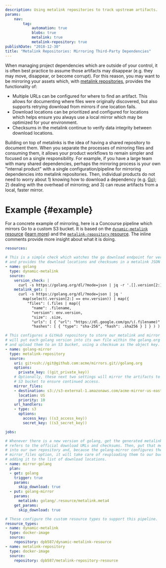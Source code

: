```yaml
---
description: Using metalink repositories to track upstream artifacts.
params:
    nav:
        tag:
            automation: true
            blobs: true
            metalink: true
            metalink-repository: true
publishDate: "2018-12-30"
title: "Metalink Repositories: Mirroring Third-Party Dependencies"
---
```


When managing project dependencies which are outside of your control, it is often best practice to assume those artifacts may disappear (e.g. they may move, disappear, or become corrupt). For this reason, you may want to be mirroring your assets which, with [metalink repositories](@/src/content/entry/2018/metalink-repositories-background-and-motivation-20181228), provides the functionality of:

 * Multiple URLs can be configured for where to find an artifact. This allows for documenting where files were originally discovered, but also supports retrying download from mirrors if one location fails.
 * Download locations can be prioritized and configured for locations which helps ensure you always use a local mirror which may be optimized for your environment.
 * Checksums in the metalink continue to verify data integrity between download locations.

Building on top of metalinks is the idea of having a shared repository to document them. When you separate the processes of mirroring files and consuming them, it allows your product workflows to remain simpler and focused on a single responsibility. For example, if you have a large team with many shared dependencies, perhaps the mirroring process is your own "internal product" with a single configuration/pipeline for mirroring dependencies into metalink repositories. Then, individual products do not need to worry about 1) knowing how to download a dependency (e.g. [Go](https://golang.org/)); 2) dealing with the overhead of mirroring; and 3) can reuse artifacts from a local, faster mirror.


# Example {#example}

For a concrete example of mirroring, here is a Concourse pipeline which mirrors Go to a custom S3 bucket. It is based on the [`dynamic-metalink` resource](https://github.com/dpb587/dynamic-metalink-resource) ([learn more](@/src/content/entry/2018/watching-upstream-binaries-with-concourse-20181202)) and the [`metalink-repository` resource](https://github.com/dpb587/metalink-repository-resource). The inline comments provide more insight about what it is doing.

```yaml
resources:

# This is a simple check which watches the go download endpoint for versions
# and provides the download locations and checksums in a metalink JSON format.
- name: golang
  type: dynamic-metalink
  source:
    version_check: |
      curl -s https://golang.org/dl/?mode=json | jq -r '.[].version[2:]'
    metalink_get: |
      curl -s https://golang.org/dl/?mode=json | jq '
        map(select(.version[2:] == env.version)) | map({
          "files": (.files | map({
            "name": .filename,
            "version": env.version,
            "size": .size,
            "urls": [ { "url": "https://dl.google.com/go/\(.filename)" } ],
            "hashes": [ { "type": "sha-256", "hash": .sha256 } ] } ) ) } )[]'

# This configures a GitHub repository to store our metalink and mirror data. It
# will put each golang version into its own file within the golang.org directory
# and upload them to an S3 bucket, using a checksum as the object key.
- name: golang-mirror
  type: metalink-repository
  source:
    uri: git+ssh://git@github.com:acme/mirrors.git//golang.org
    options:
      private_key: ((git_private_key))
    # Optionally, these next two settings will mirror the artifacts to a custom
    # S3 bucket to ensure continued access.
    mirror_files:
    - destination: s3://s3-external-1.amazonaws.com/acme-mirror-us-east-1/golang.org/{{.SHA256}}
      location: US
      priority: 10
    url_handlers:
    - type: s3
      options:
        access_key: ((s3_access_key))
        secret_key: ((s3_secret_key))

jobs:

# Whenever there is a new version of golang, get the generated metalink which
# refers to the official download URLs and checksums. Then, put that metalink
# into our own repository and, because the golang-mirror configures the
# mirror_files option, it will take care of reuploading them to our bucket and
# adding it to the list of download locations.
- name: mirror-golang
  plan:
  - get: golang
    trigger: true
    params:
      skip_download: true
  - put: golang-mirror
    params:
      metalink: golang/.resource/metalink.meta4
    get_params:
      skip_download: true

# These configure the custom resource types to support this pipeline.
resource_types:
- name: dynamic-metalink
  type: docker-image
  source:
    repository: dpb587/dynamic-metalink-resource
- name: metalink-repository
  type: docker-image
  source:
    repository: dpb587/metalink-repository-resource
```
